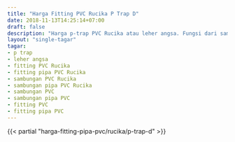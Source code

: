 ```yaml
---
title: "Harga Fitting PVC Rucika P Trap D"
date: 2018-11-13T14:25:14+07:00
draft: false
description: "Harga p-trap PVC Rucika atau leher angsa. Fungsi dari sambungan ini adalah untuk dipasang di bawah wastafel maupun saluran pembuangan."
layout: "single-tagar"
tagar:
- p trap
- leher angsa
- fitting PVC Rucika
- fitting pipa PVC Rucika
- sambungan PVC Rucika
- sambungan pipa PVC Rucika
- sambungan PVC
- sambungan pipa PVC
- fitting PVC
- fitting pipa PVC
---
```


{{< partial "harga-fitting-pipa-pvc/rucika/p-trap-d" >}}

